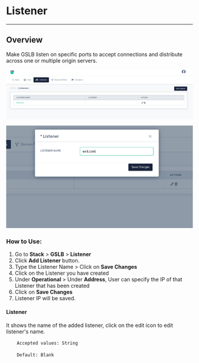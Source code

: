 # Listener

---

## Overview

Make GSLB listen on specific ports to accept connections and distribute across one or multiple origin servers.

![listener](/img/gslb/v8/listener_1.png)

![listener](/img/gslb/v8/listener_2.png)

### How to Use:
1. Go to  **Stack** > **GSLB** > **Listener**
2. Click **Add Listener** button.
3. Type the Listener Name > Click on **Save Changes**
4. Click on the Listener you have created
5. Under **Operational** > Under **Address**, User can specify the IP of that Listener that has been created
6. Click on **Save Changes**
7. Listener IP will be saved.

#### **Listener**

It shows the name of the added listener, click on the edit icon to edit listener's name.

```
    Accepted values: String

    Default: Blank
```